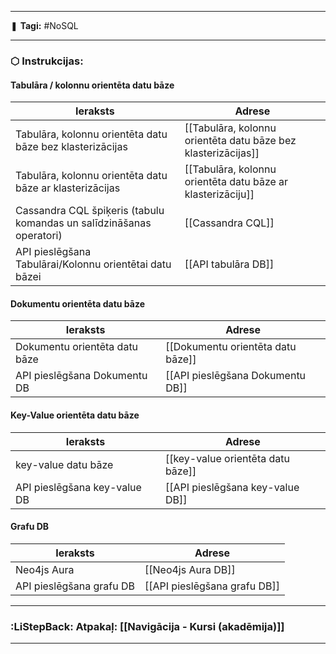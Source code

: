 ___

❚ **Tagi:** #NoSQL

---
### ⬡ Instrukcijas:
#### Tabulāra / kolonnu orientēta datu bāze

|Ieraksts|Adrese|
|---|---|
|Tabulāra, kolonnu orientēta datu bāze bez klasterizācijas|[[Tabulāra, kolonnu orientēta datu bāze bez klasterizācijas]]|
|Tabulāra, kolonnu orientēta datu bāze ar klasterizācijas|[[Tabulāra, kolonnu orientēta datu bāze ar klasterizāciju]]|
|Cassandra CQL špiķeris (tabulu komandas un salīdzināšanas operatori)|[[Cassandra CQL]]|
|API pieslēgšana Tabulārai/Kolonnu orientētai datu bāzei|[[API tabulāra DB]]|
#### Dokumentu orientēta datu bāze

|Ieraksts|Adrese|
|---|---|
|Dokumentu orientēta datu bāze|[[Dokumentu orientēta datu bāze]]|
|API pieslēgšana Dokumentu DB|[[API pieslēgšana Dokumentu DB]]|
#### Key-Value orientēta datu bāze

|Ieraksts|Adrese|
|---|---|
|key-value datu bāze|[[key-value orientēta datu bāze]]|
|API pieslēgšana key-value DB|[[API pieslēgšana key-value DB]]|
#### Grafu DB

|Ieraksts|Adrese|
|---|---|
|Neo4js Aura|[[Neo4js Aura DB]]|
|API pieslēgšana grafu DB|[[API pieslēgšana grafu DB]]|

---
### :LiStepBack: Atpakaļ: [[Navigācija - Kursi (akadēmija)]]

___